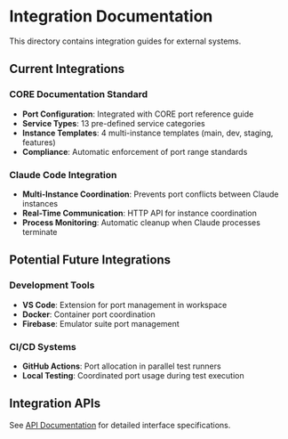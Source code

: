 # Integration Documentation

This directory contains integration guides for external systems.

## Current Integrations

### CORE Documentation Standard
- **Port Configuration**: Integrated with CORE port reference guide
- **Service Types**: 13 pre-defined service categories
- **Instance Templates**: 4 multi-instance templates (main, dev, staging, features)
- **Compliance**: Automatic enforcement of port range standards

### Claude Code Integration
- **Multi-Instance Coordination**: Prevents port conflicts between Claude instances
- **Real-Time Communication**: HTTP API for instance coordination
- **Process Monitoring**: Automatic cleanup when Claude processes terminate

## Potential Future Integrations

### Development Tools
- **VS Code**: Extension for port management in workspace
- **Docker**: Container port coordination
- **Firebase**: Emulator suite port management

### CI/CD Systems
- **GitHub Actions**: Port allocation in parallel test runners
- **Local Testing**: Coordinated port usage during test execution

## Integration APIs

See [API Documentation](../02-apis/index.md) for detailed interface specifications.